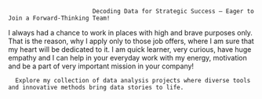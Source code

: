                            Decoding Data for Strategic Success – Eager to Join a Forward-Thinking Team!

I always had a chance to work in places with high and brave purposes only. That is the reason, why I apply only to those job  offers, where I am sure that my heart will be dedicated to it.
I am quick learner, very curious, have huge empathy and I can help in your everyday work with my energy, motivation and be a part of very important mission in your company!

      Explore my collection of data analysis projects where diverse tools and innovative methods bring data stories to life.

